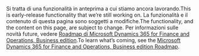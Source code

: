<span data-ttu-id="d8afa-101">Si tratta di una funzionalità in anteprima a cui stiamo ancora lavorando.</span><span class="sxs-lookup"><span data-stu-id="d8afa-101">This is early-release functionality that we’re still working on.</span></span> <span data-ttu-id="d8afa-102">La funzionalità e il contenuto di questa pagina sono soggetti a modifiche.</span><span class="sxs-lookup"><span data-stu-id="d8afa-102">The functionality, and the content on this page, are subject to change.</span></span> <span data-ttu-id="d8afa-103">Per informazioni sulle novità future, vedere [Roadmap di Microsoft Dynamics 365 for Finance and Operations, Business edition](https://go.microsoft.com/fwlink/?linkid=842139).</span><span class="sxs-lookup"><span data-stu-id="d8afa-103">To learn what’s coming, see the [Microsoft Dynamics 365 for Finance and Operations, Business edition Roadmap](https://go.microsoft.com/fwlink/?linkid=842139).</span></span>
